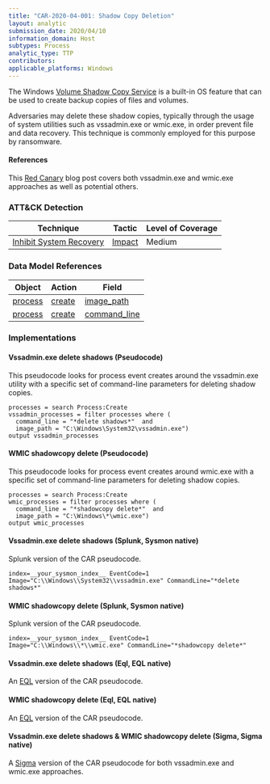```yaml
---
title: "CAR-2020-04-001: Shadow Copy Deletion"
layout: analytic
submission_date: 2020/04/10
information_domain: Host
subtypes: Process
analytic_type: TTP
contributors: 
applicable_platforms: Windows
---
```


The Windows [Volume Shadow Copy Service](https://docs.microsoft.com/en-us/windows-server/storage/file-server/volume-shadow-copy-service) is a built-in OS feature that can be used to create backup copies of files and volumes.

Adversaries may delete these shadow copies, typically through the usage of system utilities such as vssadmin.exe or wmic.exe, in order prevent file and data recovery. This technique is commonly employed for this purpose by ransomware. 

#### References
This [Red Canary](https://redcanary.com/blog/its-all-fun-and-games-until-ransomware-deletes-the-shadow-copies/) blog post covers both vssadmin.exe and wmic.exe approaches as well as potential others.


### ATT&CK Detection

|Technique|Tactic|Level of Coverage|
|---|---|---|
|[Inhibit System Recovery](https://attack.mitre.org/techniques/T1490/)|[Impact](https://attack.mitre.org/tactics/TA0040/)|Medium|

### Data Model References

|Object|Action|Field|
|---|---|---|
|[process](/data_model/process) | [create](/data_model/process#create) | [image_path](/data_model/process#image_path) |
|[process](/data_model/process) | [create](/data_model/process#create) | [command_line](/data_model/process#command_line) |


### Implementations

#### Vssadmin.exe delete shadows (Pseudocode)


This pseudocode looks for process event creates around the vssadmin.exe utility with a specific set of command-line parameters for deleting shadow copies.


```
processes = search Process:Create
vssadmin_processes = filter processes where (
  command_line = "*delete shadows*"  and
  image_path = "C:\Windows\System32\vssadmin.exe")
output vssadmin_processes
```


#### WMIC shadowcopy delete (Pseudocode)


This pseudocode looks for process event creates around wmic.exe with a specific set of command-line parameters for deleting shadow copies.


```
processes = search Process:Create
wmic_processes = filter processes where (
  command_line = "*shadowcopy delete*"  and
  image_path = "C:\Windows\*\wmic.exe")
output wmic_processes
```


#### Vssadmin.exe delete shadows (Splunk, Sysmon native)


Splunk version of the CAR pseudocode.


```
index=__your_sysmon_index__ EventCode=1 Image="C:\\Windows\\System32\\vssadmin.exe" CommandLine="*delete shadows*"
```


#### WMIC shadowcopy delete (Splunk, Sysmon native)


Splunk version of the CAR pseudocode.


```
index=__your_sysmon_index__ EventCode=1 Image="C:\\Windows\\*\\wmic.exe" CommandLine="*shadowcopy delete*"
```


#### Vssadmin.exe delete shadows (Eql, EQL native)


An [EQL](https://eqllib.readthedocs.io/en/latest/analytics/d3a327b6-c517-43f2-8e97-1f06b7370705.html) version of the CAR pseudocode.



#### WMIC shadowcopy delete (Eql, EQL native)


An [EQL](https://eqllib.readthedocs.io/en/latest/analytics/7163f069-a756-4edc-a9f2-28546dcb04b0.html) version of the CAR pseudocode.



#### Vssadmin.exe delete shadows & WMIC shadowcopy delete (Sigma, Sigma native)


A [Sigma](https://github.com/Neo23x0/sigma/blob/master/rules/windows/process_creation/win_shadow_copies_deletion.yml) version of the CAR pseudocode for both vssadmin.exe and wmic.exe approaches.





